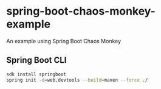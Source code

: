 # spring-boot-chaos-monkey-example

An example using Spring Boot Chaos Monkey

## Spring Boot CLI

```bash
sdk install springboot
spring init -d=web,devtools --build=maven --force ./
```
